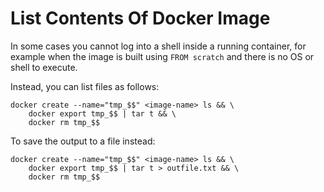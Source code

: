 List Contents Of Docker Image
====

In some cases you cannot log into a shell inside a running container, for example when the image is built using `FROM scratch` and there is no OS or shell to execute.

Instead, you can list files as follows:

```
docker create --name="tmp_$$" <image-name> ls && \
    docker export tmp_$$ | tar t && \
    docker rm tmp_$$
```

To save the output to a file instead:

```
docker create --name="tmp_$$" <image-name> ls && \
    docker export tmp_$$ | tar t > outfile.txt && \
    docker rm tmp_$$
```
